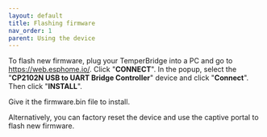 ```yaml
---
layout: default
title: Flashing firmware
nav_order: 1
parent: Using the device
---
```


To flash new firmware, plug your TemperBridge into a PC and go to https://web.esphome.io/. Click "**CONNECT**". In the popup,
select the "**CP2102N USB to UART Bridge Controller**" device and click "**Connect**". Then click "**INSTALL**".

Give it the firmware.bin file to install.

Alternatively, you can factory reset the device and use the captive portal to flash new firmware.
